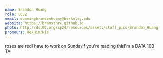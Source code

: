```yaml
---
name: Brandon Huang
role: UCS2
email: dunmingbrandonhuang@berkeley.edu
website: https://bransthre.github.io
photo: http://ds100.org/sp24/resources/assets/staff_pics/Brandon_Huang.png
pronouns: He/Him/His
---
```


roses are redI have to work on Sundayif you're reading thisI'm a DATA 100 TA
